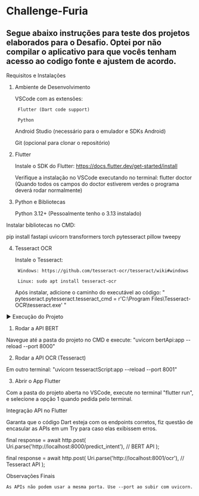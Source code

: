 # Challenge-Furia
Segue abaixo instruções para teste dos projetos elaborados para o Desafio. Optei por não compilar o aplicativo para que vocês tenham acesso ao codigo fonte e ajustem de acordo.
----

Requisitos e Instalações
1. Ambiente de Desenvolvimento

    VSCode com as extensões:

        Flutter (Dart code support)

        Python

    Android Studio (necessário para o emulador e SDKs Android)

    Git (opcional para clonar o repositório)

2. Flutter

    Instale o SDK do Flutter:
      https://docs.flutter.dev/get-started/install

    Verifique a instalação no VSCode executando no terminal: flutter doctor (Quando todos os campos do doctor estiverem verdes o programa deverá rodar normalmente)

3. Python e Bibliotecas

    Python 3.12+ (Pessoalmente tenho o 3.13 instalado)

Instalar bibliotecas no CMD:

pip install fastapi uvicorn transformers torch pytesseract pillow tweepy

4. Tesseract OCR

    Instale o Tesseract:

        Windows: https://github.com/tesseract-ocr/tesseract/wiki#windows

        Linux: sudo apt install tesseract-ocr

    Após instalar, adicione o caminho do executável ao código:
     " pytesseract.pytesseract.tesseract_cmd = r'C:\Program Files\Tesseract-OCR\tesseract.exe' "

▶ Execução do Projeto
1. Rodar a API BERT

Navegue até a pasta do projeto no CMD e execute:
  "uvicorn bertApi:app --reload --port 8000"

2. Rodar a API OCR (Tesseract)

Em outro terminal:
  "uvicorn tesseractScript:app --reload --port 8001"

3. Abrir o App Flutter

  Com a pasta do projeto aberta no VSCode, execute no terminal "flutter run", e selecione a opção 1 quando pedida pelo terminal.

Integração API no Flutter

Garanta que o código Dart esteja com os endpoints corretos, fiz questão de encasular as APIs em um Try para caso elas exibissem erros.

final response = await http.post(
  Uri.parse('http://localhost:8000/predict_intent'), // BERT API
);

final response = await http.post(
  Uri.parse('http://localhost:8001/ocr'), // Tesseract API
);

Observações Finais

    As APIs não podem usar a mesma porta. Use --port ao subir com uvicorn.
    
